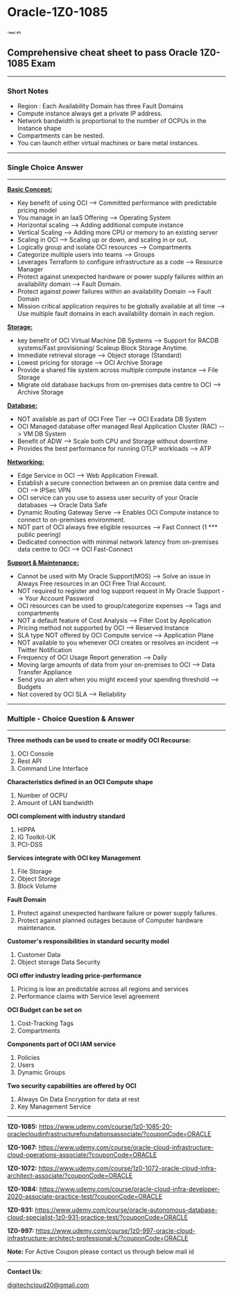 # Oracle-1Z0-1085                                         <p>       </p>          <img src="images/logo2.JPG" alt="logo2.JPG" style="zoom:20%;" />

## Comprehensive cheat sheet to pass Oracle 1Z0-1085 Exam

------

### **Short Notes**

- Region : Each Availability Domain has three Fault Domains
- Compute instance always get a private IP address.
- Network bandwidth is proportional to the number of OCPUs in the Instance shape
- Compartments can be nested.
- You can launch either virtual machines or bare metal instances.

------

### **Single Choice Answer**

------

<u>**Basic Concept:**</u>

- Key benefit of using OCI --> Committed performance with predictable pricing model
- You manage in an IaaS Offering --> Operating System
- Horizontal scaling --> Adding additional compute instance
- Vertical Scaling --> Adding more CPU or memory to an existing server
- Scaling in OCI --> Scaling up or down, and scaling in or out.
- Logically group and isolate OCI resources --> Compartments
- Categorize multiple users into teams --> Groups
- Leverages Terraform to configure infrastructure as a code --> Resource Manager
- Protect against unexpected hardware or power supply failures within an availability domain --> Fault Domain.
- Protect against power failures within an availability Domain --> Fault Domain
- Mission critical application requires to be globally available at all time --> Use multiple fault domains in each availability domain in each region.





**<u>Storage:</u>**

- key benefit of OCI Virtual Machine DB Systems --> Support for RACDB systems/Fast provisioning/ Scaleup Block Storage Anytime. 
- Immediate retrieval storage --> Object storage (Standard)
- Lowest pricing for storage --> OCI Archive Storage
- Provide a shared file system across multiple compute instance --> File Storage
- Migrate old database backups from on-premises data centre to OCI --> Archive Storage





**<u>Database:</u>**

- NOT available as part of OCI Free Tier --> OCI Exadata DB System
- OCI Managed database offer managed Real Application Cluster (RAC) --> VM DB System
- Benefit of ADW --> Scale both CPU and Storage without downtime
- Provides the best performance for running OTLP workloads --> ATP



**<u>Networking:</u>**

- Edge Service in OCI --> Web Application Firewall.
- Establish a secure connection between an on premise data centre and OCI --> IPSec VPN
- OCI service can you use to assess user security of your Oracle databases --> Oracle Data Safe
- Dynamic Routing Gateway Serve --> Enables OCI Compute instance to connect to on-premises environment.
- NOT part of OCI always free eligible resources --> Fast Connect (1 *** public peering)
- Dedicated connection with minimal network latency from on-premises data centre to OCI --> OCI Fast-Connect





**<u>Support & Maintenance:</u>**

- Cannot be used with My Oracle Support(MOS) --> Solve an issue in Always Free resources in an OCI Free Trial Account.
- NOT required to register and log support request in My Oracle Support --> Your Account Password
- OCI resources can be used to group/categorize expenses -->  Tags and compartments
- NOT a default feature of Cost Analysis --> Filter Cost by Application
- Pricing method not supported by OCI --> Reserved Instance
- SLA type NOT offered by OCI Compute service --> Application Plane
- NOT available to you whenever OCI creates or resolves an incident --> Twitter Notification
- Frequency of OCI Usage Report generation --> Daily
- Moving large amounts of data from your on-premises to OCI --> Data Transfer Appliance
- Send you an alert when you might exceed your spending threshold --> Budgets
- Not covered by OCI SLA --> Reliability



------

### Multiple - Choice Question & Answer

------

**Three methods can be used to create or modify OCI Recourse:**

1. OCI Console
2. Rest API 
3. Command Line Interface

**Characteristics defined in an OCI Compute shape**

1. Number of OCPU
2. Amount of LAN bandwidth

**OCI complement with industry standard**

1. HIPPA
2. IG Toolkit-UK
3. PCI-DSS

**Services integrate with OCI key Management**

1. File Storage
2. Object Storage
3. Block Volume

**Fault Domain**

1. Protect against unexpected hardware failure or power supply failures.
2. Protect against planned outages because of Computer hardware maintenance.

**Customer's responsibilities in standard security model**

1. Customer Data
2. Object storage Data Security

**OCI offer industry leading price-performance**

1. Pricing is low an predictable across all regions and services
2. Performance claims with Service level agreement

**OCI Budget can be set on**

1. Cost-Tracking Tags
2. Compartments

**Components part of OCI IAM service**

1. Policies
2. Users
3. Dynamic Groups

**Two security capabilities are offered by OCI**

1. Always On Data Encryption for data at rest
2. Key Management Service

------

**1Z0-1085:**
https://www.udemy.com/course/1z0-1085-20-oraclecloudinfrastructurefoundationsassociate/?couponCode=ORACLE

**1Z0-1067:**
https://www.udemy.com/course/oracle-cloud-infrastructure-cloud-operations-associate/?couponCode=ORACLE

**1Z0-1072:**
https://www.udemy.com/course/1z0-1072-oracle-cloud-infra-architect-associate/?couponCode=ORACLE

**1Z0-1084:**
https://www.udemy.com/course/oracle-cloud-infra-developer-2020-associate-practice-test/?couponCode=ORACLE

**1Z0-931:**
https://www.udemy.com/course/oracle-autonomous-database-cloud-specialist-1z0-931-practice-test/?couponCode=ORACLE

**1Z0-997:**
https://www.udemy.com/course/1z0-997-oracle-cloud-infrastructure-architect-professional-k/?couponCode=ORACLE



**Note:** For Active Coupon please contact us through below mail id 

------

**Contact Us:**

[digitechcloud20@gmail.com]()
